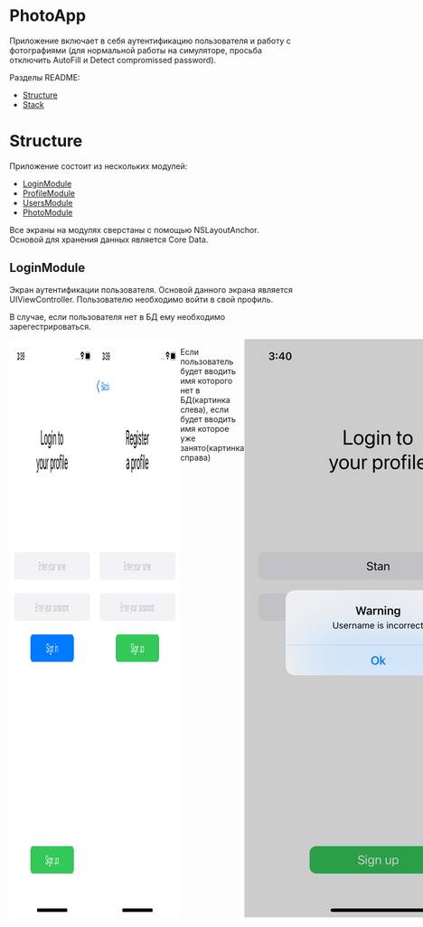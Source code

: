 # PhotoApp
<p>Приложение включает в себя аутентификацию пользователя и работу с фотографиями (для нормальной работы на симуляторе, просьба отключить AutoFill и Detect compromissed password).</p>
<p>Разделы README:</p>

- [Structure](#structure)
- [Stack](#stack)
# Structure
<p>Приложение состоит из нескольких модулей:</p>
 
 - [LoginModule](#loginmodule)
 - [ProfileModule](#profilemodule)
 - [UsersModule](#usersmodule)
 - [PhotoModule](#photomodule)

<p>Все экраны на модулях сверстаны с помощью NSLayoutAnchor. Основой для хранения данных является Core Data.</p>

## LoginModule
<p>Экран аутентификации пользователя. Основой данного экрана является UIViewController. 
Пользователю необходимо войти в свой профиль.</p>
<p>В случае, если пользователя нет в БД ему необходимо зарегестрироваться.</p>
 <div style="display:flex;">
<img alt="App image" src="Screenshots/firstScreen.png" width="30%">
<img alt="App image" src="Screenshots/signUpScreen.png" width="30%">
  
<p>Если пользователь будет вводить имя которого нет в БД(картинка слева), если будет вводить имя которое уже занято(картинка справа)</p>
<div style="display:flex;">
<img alt="App image" src="Screenshots/incorrectName.png" width="30%">
<img alt="App image" src="Screenshots/tokenName.png" width="30%">

<p>При успешной авторизации пользователь переходит в свой профиль.</p>

## ProfileModule
<p>Модуль работает на основе UITabBarController & UIViewController. Экран показывает имя пользователя и его аватар.</p>
 <img alt="App image" src="Screenshots/profileScreen.png" width="30%">
<p>Пользователь может выйти из своего аккаунта(разлогиниться) или удалить его(что повлечет за собой удаление из БД). При выходе из аккаунта все измененные данные сохраняются.</p>
<p>При регистрации профиля пользователю предоставляется стандартный аватар. Пользователь может изменить свой аватар, нажав на соответствующую кнопку(переход на PhotoModule).</p>

## UsersModule
<p>Модуль работает на основе UITabBarController & UITableViewController. Экран содержит имена и аватары всех зарегистрированных пользователей, включая текущего авторизованного пользователя. Если пользователь удаляет свой профиль, он удаляется с данного экрана.</p>
<img alt="App image" src="Screenshots/usersScreen.png" width="30%">
 
## PhotoModule
<p>В данном модуле выполняется работа с локальными фотографиями и альбомами, которые интегрированы на кастомный экран. Модуль состоит из нескольких экранов:</p>

- [Photo](#photo)
- [Albums](#albums)
- [CurrentPhoto](#currentphoto)


### Photo
<p>Основой экрана являются UIViewController & CollectionView. Экран показывает локальные фотографии выбранного альбома.</p>
<img alt="App image" src="Screenshots/photosScreen.png" width="30%">
<p>Пользователь может изменить выбранный альбом нажав на соответствующую кнопку(переход на Albums). Если пользователь нажимает на любую фотографию то переходит на экран с выбранной фотографией(переход на CurrentPhoto).</p>

### Albums
<p>Основой экрана является UITableViewController. Экран содержит все локальные альбомы фотографий пользователя.</p>
<p>На данном экране пользователь выбирает альбом, фотографии которого будут изображены на предыдущем экране(Photo).</p>
<div style="display:flex;">
<img alt="App image" src="Screenshots/albumsScreen.png" width="30%">
<img alt="App image" src="Screenshots/changeAlbumScreen.png" width="30%">
  
### CurrentPhoto
<p>Основой экрана является UIViewController. Экран показывет выбранную пользователем фотографию.</p>
<img alt="App image" src="Screenshots/photoRedactor.png" width="30%">

<p>Пользователь может изменить аватар своего профиля на данную фотографию, нажав на кнопку Save, после чего внесутся изменения в БД.</p>
 <div style="display:flex;">
<img alt="App image" src="Screenshots/updateProfile.png" width="30%">
<img alt="App image" src="Screenshots/updateUsers.png" width="30%">

# Stack
- Core Data
- UITabBarController & UINavigationController
- UIViewController & UIView(Label, Button и т.д) & Alert
- UICollectionView & UICollectionViewCell
- UITableViewController & UITableViewCell
- Photos & PhotosUI





